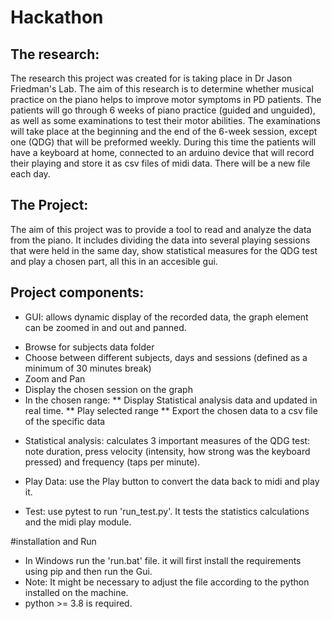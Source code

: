 # Hackathon

## The research:
The research this project was created for is taking place in Dr Jason Friedman's Lab. 
The aim of this research is to determine whether musical practice on the piano helps to improve motor symptoms in PD patients. 
The patients will go through 6 weeks of piano practice (guided and unguided), as well as some examinations to test their motor abilities. 
The examinations will take place at the beginning and the end of the 6-week session, except one (QDG) that will be preformed weekly.
During this time the patients will have a keyboard at home, connected to an arduino device that will record their playing and store it as csv files of midi data. 
There will be a new file each day.

## The Project:
The aim of this project was to provide a tool to read and analyze the data from the piano.
It includes dividing the data into several playing sessions that were held in the same day, 
show statistical measures for the QDG test and play a chosen part, all this in an accesible gui.

## Project components:
- GUI: allows dynamic display of the recorded data, the graph element can be zoomed in and out and panned. 
* Browse for subjects data folder
* Choose between different subjects, days and sessions (defined as a minimum of 30 minutes break)
* Zoom and Pan
* Display the chosen session on the graph
* In the chosen range:
  ** Display Statistical analysis data and updated in real time.
  ** Play selected range
  ** Export the chosen data to a csv file of the specific data

- Statistical analysis: calculates 3 important measures of the QDG test: note duration, press velocity (intensity, how strong was the keyboard pressed) and frequency (taps per minute).

- Play Data: use the Play button to convert the data back to midi and play it.

- Test: use pytest to run 'run_test.py'. It tests the statistics calculations and the midi play module.  

#installation and Run
- In Windows run the 'run.bat' file. it will first install the requirements using pip and then run the Gui.
- Note: It might be necessary to adjust the file according to the python installed on the machine.
- python >= 3.8 is required. 